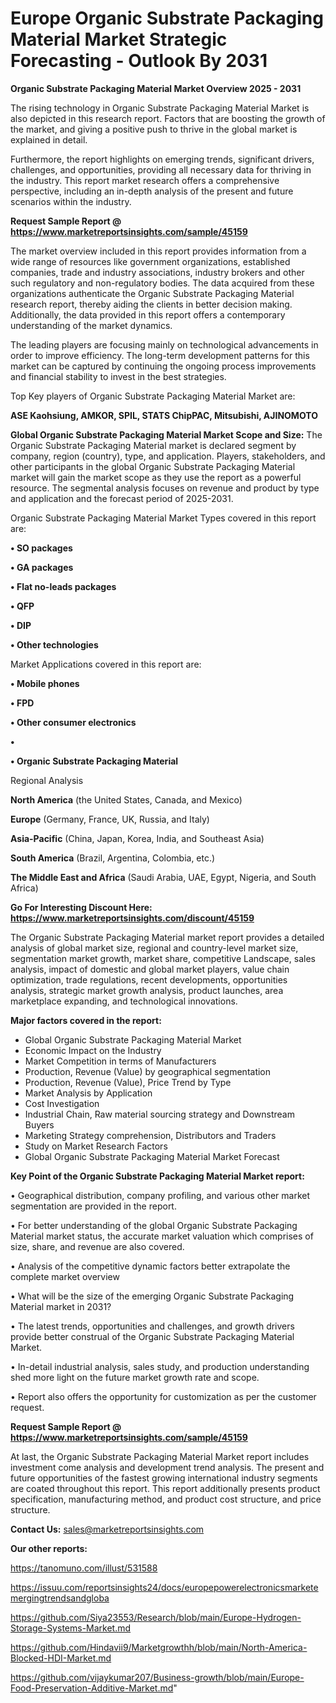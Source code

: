 # Europe Organic Substrate Packaging Material Market Strategic Forecasting - Outlook By 2031

<Strong> Organic Substrate Packaging Material Market Overview 2025 - 2031</strong>

The rising technology in Organic Substrate Packaging Material Market is also depicted in this research report. Factors that are boosting the growth of the market, and giving a positive push to thrive in the global market is explained in detail.

Furthermore, the report highlights on emerging trends, significant drivers, challenges, and opportunities, providing all necessary data for thriving in the industry. This report market research offers a comprehensive perspective, including an in-depth analysis of the present and future scenarios within the industry.

<strong>Request Sample Report @ <a href=https://www.marketreportsinsights.com/sample/45159>https://www.marketreportsinsights.com/sample/45159</a></strong>

The market overview included in this report provides information from a wide range of resources like government organizations, established companies, trade and industry associations, industry brokers and other such regulatory and non-regulatory bodies. The data acquired from these organizations authenticate the Organic Substrate Packaging Material research report, thereby aiding the clients in better decision making. Additionally, the data provided in this report offers a contemporary understanding of the market dynamics.

The leading players are focusing mainly on technological advancements in order to improve efficiency. The long-term development patterns for this market can be captured by continuing the ongoing process improvements and financial stability to invest in the best strategies.

Top Key players of Organic Substrate Packaging Material Market are:

<strong>ASE Kaohsiung, AMKOR, SPIL, STATS ChipPAC, Mitsubishi, AJINOMOTO</strong>

<strong><b>Global Organic Substrate Packaging Material Market Scope and Size:</b></strong>
The Organic Substrate Packaging Material market is declared segment by company, region (country), type, and application. Players, stakeholders, and other participants in the global Organic Substrate Packaging Material market will gain the market scope as they use the report as a powerful resource. The segmental analysis focuses on revenue and product by type and application and the forecast period of 2025-2031.

Organic Substrate Packaging Material Market Types covered in this report are:

<strong>•  SO packages

•  GA packages

•  Flat no-leads packages

•  QFP

•  DIP

•  Other technologies</strong>

Market Applications covered in this report are:

<strong>•  Mobile phones

•  FPD

•  Other consumer electronics

•  

•  Organic Substrate Packaging Material</strong> 

Regional Analysis

<strong>North America</strong> (the United States, Canada, and Mexico)

<strong>Europe</strong> (Germany, France, UK, Russia, and Italy)

<strong>Asia-Pacific</strong> (China, Japan, Korea, India, and Southeast Asia)

<strong>South America</strong> (Brazil, Argentina, Colombia, etc.)

<strong>The Middle East and Africa</strong> (Saudi Arabia, UAE, Egypt, Nigeria, and South Africa)

<strong>Go For Interesting Discount Here: <a href=https://www.marketreportsinsights.com/discount/45159>https://www.marketreportsinsights.com/discount/45159</a></strong>

The Organic Substrate Packaging Material market report provides a detailed analysis of global market size, regional and country-level market size, segmentation market growth, market share, competitive Landscape, sales analysis, impact of domestic and global market players, value chain optimization, trade regulations, recent developments, opportunities analysis, strategic market growth analysis, product launches, area marketplace expanding, and technological innovations.

<strong><b>Major factors covered in the report:</b></strong>
<ul>
  <li>Global Organic Substrate Packaging Material Market </li>
  <li>Economic Impact on the Industry</li>
  <li>Market Competition in terms of Manufacturers</li>
  <li>Production, Revenue (Value) by geographical segmentation</li>
  <li>Production, Revenue (Value), Price Trend by Type</li>
  <li>Market Analysis by Application</li>
  <li>Cost Investigation</li>
  <li>Industrial Chain, Raw material sourcing strategy and Downstream Buyers</li>
  <li>Marketing Strategy comprehension, Distributors and Traders</li>
  <li>Study on Market Research Factors</li>
  <li>Global Organic Substrate Packaging Material Market Forecast</li>
</ul>

<strong><b>Key Point of the Organic Substrate Packaging Material Market report:</b></strong>

• Geographical distribution, company profiling, and various other market segmentation are provided in the report.

• For better understanding of the global Organic Substrate Packaging Material market status, the accurate market valuation which comprises of size, share, and revenue are also covered.

• Analysis of the competitive dynamic factors better extrapolate the complete market overview

• What will be the size of the emerging Organic Substrate Packaging Material market in 2031?

• The latest trends, opportunities and challenges, and growth drivers provide better construal of the Organic Substrate Packaging Material Market.

• In-detail industrial analysis, sales study, and production understanding shed more light on the future market growth rate and scope.

• Report also offers the opportunity for customization as per the customer request.

<strong>Request Sample Report @ <a href=https://www.marketreportsinsights.com/sample/45159>https://www.marketreportsinsights.com/sample/45159</a></strong>

At last, the Organic Substrate Packaging Material Market report includes investment come analysis and development trend analysis. The present and future opportunities of the fastest growing international industry segments are coated throughout this report. This report additionally presents product specification, manufacturing method, and product cost structure, and price structure.

<strong>Contact Us:</strong>
sales@marketreportsinsights.com

<strong>Our other reports:</strong>

<a href=https://tanomuno.com/illust/531588>https://tanomuno.com/illust/531588</a>

<a href=https://issuu.com/reportsinsights24/docs/europepowerelectronicsmarketemergingtrendsandgloba>https://issuu.com/reportsinsights24/docs/europepowerelectronicsmarketemergingtrendsandgloba</a>

<a href=https://github.com/Siya23553/Research/blob/main/Europe-Hydrogen-Storage-Systems-Market.md>https://github.com/Siya23553/Research/blob/main/Europe-Hydrogen-Storage-Systems-Market.md</a>

<a href=https://github.com/Hindavii9/Marketgrowthh/blob/main/North-America-Blocked-HDI-Market.md>https://github.com/Hindavii9/Marketgrowthh/blob/main/North-America-Blocked-HDI-Market.md</a>

<a href=https://github.com/vijaykumar207/Business-growth/blob/main/Europe-Food-Preservation-Additive-Market.md>https://github.com/vijaykumar207/Business-growth/blob/main/Europe-Food-Preservation-Additive-Market.md</a>"
